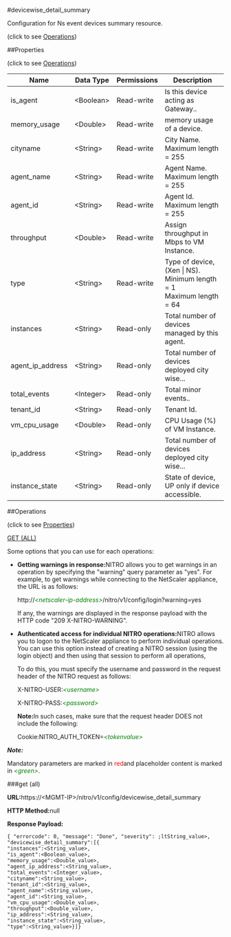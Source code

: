 #devicewise_detail_summary



Configuration for Ns event devices summary resource.

<span>(click to see [Operations](#operations))</span>



##Properties 

<span>(click to see [Operations](#operations))</span>





<table><thead><tr><th>Name</th><th>Data Type</th><th>Permissions</th><th>Description</th></tr></thead><tbody><tr><td>is_agent</td><td>&lt;Boolean></td><td>Read-write</td><td>Is this device acting as Gateway..</td></tr><tr><td>memory_usage</td><td>&lt;Double></td><td>Read-write</td><td>memory usage of a device.</td></tr><tr><td>cityname</td><td>&lt;String></td><td>Read-write</td><td>City Name.<br>Maximum length = 255</td></tr><tr><td>agent_name</td><td>&lt;String></td><td>Read-write</td><td>Agent Name.<br>Maximum length = 255</td></tr><tr><td>agent_id</td><td>&lt;String></td><td>Read-write</td><td>Agent Id.<br>Maximum length = 255</td></tr><tr><td>throughput</td><td>&lt;Double></td><td>Read-write</td><td>Assign throughput in Mbps to VM Instance.</td></tr><tr><td>type</td><td>&lt;String></td><td>Read-write</td><td>Type of device, (Xen | NS).<br>Minimum length = 1<br>Maximum length = 64</td></tr><tr><td>instances</td><td>&lt;String></td><td>Read-only</td><td>Total number of devices managed by this agent.</td></tr><tr><td>agent_ip_address</td><td>&lt;String></td><td>Read-only</td><td>Total number of devices deployed city wise...</td></tr><tr><td>total_events</td><td>&lt;Integer></td><td>Read-only</td><td>Total minor events..</td></tr><tr><td>tenant_id</td><td>&lt;String></td><td>Read-only</td><td>Tenant Id.</td></tr><tr><td>vm_cpu_usage</td><td>&lt;Double></td><td>Read-only</td><td>CPU Usage (%) of VM Instance.</td></tr><tr><td>ip_address</td><td>&lt;String></td><td>Read-only</td><td>Total number of devices deployed city wise...</td></tr><tr><td>instance_state</td><td>&lt;String></td><td>Read-only</td><td>State of device, UP only if device accessible.</td></tr></tbody></table>

##Operations 

<span>(click to see [Properties](#properties))</span>





[GET (ALL)](#get-all)





Some options that you can use for each operations:

<ul><li><p><b>Getting warnings in response:</b>NITRO allows you to get warnings in an operation by specifying the "warning" query parameter as "yes". For example, to get warnings while connecting to the NetScaler appliance, the URL is as follows:</p><p>http://<span style="color:green;font-style:italic;">&lt;netscaler-ip-address&gt;</span>/nitro/v1/config/login?warning=yes</p><p>If any, the warnings are displayed in the response payload with the HTTP code "209 X-NITRO-WARNING".</p></li><li><p><b>Authenticated access for individual NITRO operations:</b>NITRO allows you to logon to the NetScaler appliance to perform individual operations. You can use this option instead of creating a NITRO session (using the login object) and then using that session to perform all operations,</p><p>To do this, you must specify the username and password in the request header of the NITRO request as follows:</p><p>X-NITRO-USER:<span style="color:green;font-style:italic;">&lt;username&gt;</span></p><p>X-NITRO-PASS:<span style="color:green;font-style:italic;">&lt;password&gt;</span></p><p><b>Note:</b>In such cases, make sure that the request header DOES not include the following:</p><p>Cookie:NITRO_AUTH_TOKEN=<span style="color:green;font-style:italic;">&lt;tokenvalue&gt;</span></p></li></ul>







***Note:*** 

Mandatory parameters are marked in <span style="color:#FF0000;">red</span>and placeholder content is marked in <span style="color:green;font-style:italic">&lt;green&gt;</span>.



###get (all)







<b>URL:</b>https://&lt;MGMT-IP&gt;/nitro/v1/config/devicewise_detail_summary

<b>HTTP Method:</b>null

<b>Response Payload: </b>
```
{ "errorcode": 0, "message": "Done", "severity": ;ltString_value>, "devicewise_detail_summary":[{
"instances":<String_value>,
"is_agent":<Boolean_value>,
"memory_usage":<Double_value>,
"agent_ip_address":<String_value>,
"total_events":<Integer_value>,
"cityname":<String_value>,
"tenant_id":<String_value>,
"agent_name":<String_value>,
"agent_id":<String_value>,
"vm_cpu_usage":<Double_value>,
"throughput":<Double_value>,
"ip_address":<String_value>,
"instance_state":<String_value>,
"type":<String_value>}]}
```







